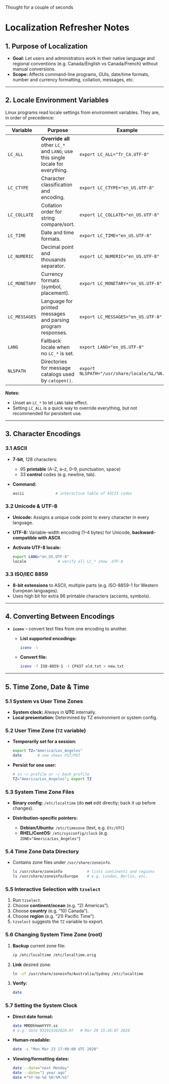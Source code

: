 Thought for a couple of seconds


# Localization Refresher Notes

## 1. Purpose of Localization

* **Goal:** Let users and administrators work in their native language and regional conventions (e.g. Canada/English vs Canada/French) without manual conversions.
* **Scope:** Affects command-line programs, GUIs, date/time formats, number and currency formatting, collation, messages, etc.

---

## 2. Locale Environment Variables

Linux programs read locale settings from environment variables. They are, in order of precedence:

| Variable      | Purpose                                                                          | Example                                        |
| ------------- | -------------------------------------------------------------------------------- | ---------------------------------------------- |
| `LC_ALL`      | **Override all** other `LC_*` and `LANG`; use this single locale for everything. | `export LC_ALL="fr_CA.UTF-8"`                  |
| `LC_CTYPE`    | Character classification and encoding.                                           | `export LC_CTYPE="en_US.UTF-8"`                |
| `LC_COLLATE`  | Collation order for string compare/sort.                                         | `export LC_COLLATE="en_US.UTF-8"`              |
| `LC_TIME`     | Date and time formats.                                                           | `export LC_TIME="en_US.UTF-8"`                 |
| `LC_NUMERIC`  | Decimal point and thousands separator.                                           | `export LC_NUMERIC="en_US.UTF-8"`              |
| `LC_MONETARY` | Currency formats (symbol, placement).                                            | `export LC_MONETARY="en_US.UTF-8"`             |
| `LC_MESSAGES` | Language for printed messages and parsing program responses.                     | `export LC_MESSAGES="en_US.UTF-8"`             |
| `LANG`        | Fallback locale when no `LC_*` is set.                                           | `export LANG="en_US.UTF-8"`                    |
| `NLSPATH`     | Directories for message catalogs used by `catopen()`.                            | `export NLSPATH="/usr/share/locale/%L/%N.cat"` |

**Notes:**

* Unset an `LC_*` to let `LANG` take effect.
* Setting `LC_ALL` is a quick way to override everything, but not recommended for persistent use.

---

## 3. Character Encodings

### 3.1 ASCII

* **7-bit**, 128 characters:

  * 95 **printable** (A–Z, a–z, 0–9, punctuation, space)
  * 33 **control** codes (e.g. newline, tab).
* **Command:**

  ```bash
  ascii              # interactive table of ASCII codes
  ```

### 3.2 Unicode & UTF-8

* **Unicode:** Assigns a unique code point to every character in every language.
* **UTF-8:** Variable-width encoding (1–4 bytes) for Unicode, **backward-compatible with ASCII**.
* **Activate UTF-8 locale:**

  ```bash
  export LANG="en_US.UTF-8"
  locale              # verify all LC_* show .UTF-8
  ```

### 3.3 ISO/IEC 8859

* **8-bit extensions** to ASCII, multiple parts (e.g. ISO-8859-1 for Western European languages).
* Uses high bit for extra 96 printable characters (accents, symbols).

---

## 4. Converting Between Encodings

* **`iconv`** – convert text files from one encoding to another.

  * **List supported encodings:**

    ```bash
    iconv -l
    ```
  * **Convert file:**

    ```bash
    iconv -f ISO-8859-1 -t CP437 old.txt > new.txt
    ```

---

## 5. Time Zone, Date & Time

### 5.1 System vs User Time Zones

* **System clock:** Always in **UTC** internally.
* **Local presentation:** Determined by TZ environment or system config.

### 5.2 User Time Zone (`TZ` variable)

* **Temporarily set for a session:**

  ```bash
  export TZ="America/Los_Angeles"
  date       # now shows PST/PDT
  ```
* **Persist for one user:**

  ```bash
  # in ~/.profile or ~/.bash_profile
  TZ="America/Los_Angeles"; export TZ
  ```

### 5.3 System Time Zone Files

* **Binary config:** `/etc/localtime` (do **not** edit directly; back it up before changes).
* **Distribution-specific pointers:**

  * **Debian/Ubuntu:** `/etc/timezone` (text, e.g. `Etc/UTC`)
  * **RHEL/CentOS:** `/etc/sysconfig/clock` (e.g. `ZONE="America/Los_Angeles"`)

### 5.4 Time Zone Data Directory

* Contains zone files under `/usr/share/zoneinfo`.

  ```bash
  ls /usr/share/zoneinfo           # lists continents and regions
  ls /usr/share/zoneinfo/Europe    # e.g. London, Berlin, etc.
  ```

### 5.5 Interactive Selection with `tzselect`

1. Run `tzselect`.
2. Choose **continent/ocean** (e.g. “2) Americas”).
3. Choose **country** (e.g. “10) Canada”).
4. Choose **region** (e.g. “21) Pacific Time”).
5. `tzselect` suggests the `TZ` variable to export.

### 5.6 Changing System Time Zone (root)

1. **Backup** current zone file:

   ```bash
   cp /etc/localtime /etc/localtime.orig
   ```
2. **Link** desired zone:

   ```bash
   ln -sf /usr/share/zoneinfo/Australia/Sydney /etc/localtime
   ```
3. **Verify:**

   ```bash
   date
   ```

### 5.7 Setting the System Clock

* **Direct date format:**

  ```bash
  date MMDDhhmmYYYY.ss
  # e.g. date 032915262020.07   # Mar 29 15:26:07 2020
  ```
* **Human-readable:**

  ```bash
  date -s "Mon Mar 23 17:00:00 UTC 2020"
  ```
* **Viewing/formatting dates:**

  ```bash
  date --date="next Monday"
  date --date="1 year ago"
  date +"%Y-%m-%d %H:%M:%S"
  ```
